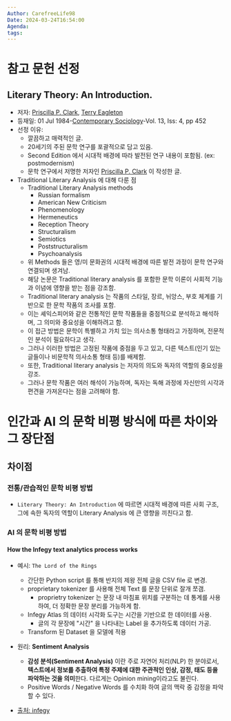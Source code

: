 ```yaml
---
Author: CarefreeLife98
Date: 2024-03-24T16:54:00
Agenda: 
tags:
---
```

# 참고 문헌 선정

## Literary Theory: An Introduction.
- 저자: [Priscilla P. Clark](https://typeset.io/authors/priscilla-p-clark-5625xq1up4), [Terry Eagleton](https://typeset.io/authors/terry-eagleton-1cyeahgwd1)
- 등재일: 01 Jul 1984-[Contemporary Sociology](https://typeset.io/journals/contemporary-sociology-js5enpld)-Vol. 13, Iss: 4, pp 452
- 선정 이유:
	- 깔끔하고 매력적인 글.
	- 20세기의 주된 문학 연구를 포괄적으로 담고 있음.
	- Second Edition 에서 시대적 배경에 따라 발전된 연구 내용이 포함됨. (ex: postmodernism)
	- 문학 연구에서 저명한 저자인 [Priscilla P. Clark](https://typeset.io/authors/priscilla-p-clark-5625xq1up4) 이 작성한 글.
- Traditional Literary Analysis 에 대해 다룬 점
	- Traditional Literary Analysis methods
		- Russian formalism
		- American New Criticism
		- Phenomenology
		- Hermeneutics
		- Reception Theory
		- Structuralism
		- Semiotics
		- Poststructuralism
		- Psychoanalysis
	- 위 Methods 들은 영/미 문화권의 시대적 배경에 따른 발전 과정이 문학 연구와 연결되며 생겨남.
	- 해당 논문은 Traditional literary analysis 를 포함한 문학 이론이 사회적 기능과 이념에 영향을 받는 점을 강조함.
	- Traditional literary analysis 는 작품의 스타일, 장르, 뉘앙스, 부호 체계를 기반으로 한 문학 작품의 조사를 포함. 
	- 이는 셰익스피어와 같은 전통적인 문학 작품들을 중점적으로 분석하고 해석하며, 그 의미와 중요성을 이해하려고 함. 
	- 이 접근 방법은 문학이 특별하고 가치 있는 의사소통 형태라고 가정하며, 전문적인 분석이 필요하다고 생각. 
	- 그러나 이러한 방법은 고정된 작품에 중점을 두고 있고, 다른 텍스트(인기 있는 글들이나 비문학적 의사소통 형태 등)를 배제함. 
	- 또한, Traditional literary analysis 는 저자의 의도와 독자의 역할의 중요성을 강조. 
	- 그러나 문학 작품은 여러 해석이 가능하며, 독자는 독해 과정에 자신만의 시각과 편견을 가져온다는 점을 고려해야 함.


# 인간과 AI 의 문학 비평 방식에 따른 차이와 그 장단점
## 차이점
### 전통/관습적인 문학 비평 방법
- `Literary Theory: An Introduction` 에 따르면 시대적 배경에 따른 사회 구조, 그에 속한 독자의 역할이 Literary Analysis 에 큰 영향을 끼친다고 함.
### AI 의 문학 비평 방법
#### How the Infegy text analytics process works
- 예시: `The Lord of the Rings`
	 - 간단한 Python script 를 통해 반지의 제왕 전체 글을 CSV file 로 변경.
	 - proprietary tokenizer 를 사용해 전체 Text 를 문장 단위로 잘개 쪼갬.
		- proprietry tokenizer 는 문장 내 마침표 위치를 구분하는 데 통계를 사용하여, 더 정확한 문장 분리를 가능하게 함.
	- Infegy Atlas 의 데이터 시각화 도구는 시간을 기반으로 한 데이터를 사용.
		- 글의 각 문장에 "시간" 을 나타내는 Label 을 추가하도록 데이터 가공.
	- Transform 된 Dataset 을 모델에 적용
- 원리: **Sentiment Analysis**
	- **감성 분석(Sentiment Analysis)** 이란 주로 자연어 처리(NLP) 한 분야로서, **텍스트에서 정보를 추출하여 특정 주제에 대한 주관적인 인상, 감정, 태도 등을 파악하는 것을 의미**한다. 다르게는 Opinion mining이라고도 불린다.
	- Positive Words / Negative Words 를 수치화 하여 글의 맥락 중 감정을 파악할 수 있다.


- [출처: infegy](https://www.infegy.com/blog/using-ai-for-literary-analysis)

